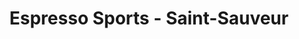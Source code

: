 ---
title: "Espresso Sports - Saint-Sauveur"
url: /saint-sauveur/espresso-sports-saint-sauveur/
shop: Fahrrad
---